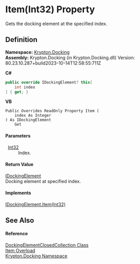 # Item(Int32) Property


Gets the docking element at the specified index.



## Definition
**Namespace:** <a href="98399376-cf41-9454-4b4d-4fab2ca20bc7.md">Krypton.Docking</a>  
**Assembly:** Krypton.Docking (in Krypton.Docking.dll) Version: 80.23.10.287+build2023-10-14T12:58:55:711Z

**C#**
``` C#
public override IDockingElement? this[
	int index
] { get; }
```
**VB**
``` VB
Public Overrides ReadOnly Property Item ( 
	index As Integer
) As IDockingElement
	Get
```



#### Parameters
<dl><dt>  <a href="https://learn.microsoft.com/dotnet/api/system.int32" target="_blank" rel="noopener noreferrer">Int32</a></dt><dd>Index.</dd></dl>

#### Return Value
<a href="7a8c0862-7f74-27fa-175f-cc894ff97478.md">IDockingElement</a>  
Docking element at specified index.

#### Implements
<a href="f3a1ef48-3638-349e-2548-6764a89a93ec.md">IDockingElement.Item(Int32)</a>  


## See Also


#### Reference
<a href="b45217df-c31e-9df9-dd90-e39ac4e0ee6c.md">DockingElementClosedCollection Class</a>  
<a href="c5e453a1-55b3-e484-c38f-b24a8ab5e478.md">Item Overload</a>  
<a href="98399376-cf41-9454-4b4d-4fab2ca20bc7.md">Krypton.Docking Namespace</a>  
